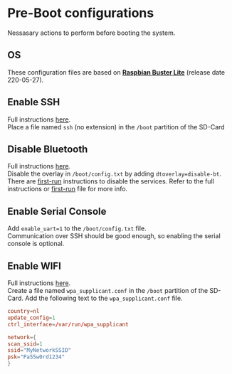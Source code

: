 # Pre-Boot configurations
Nessasary actions to perform before booting the system.

## OS
These configuration files are based on [**Raspbian Buster Lite**](https://www.raspberrypi.org/downloads/raspbian/) (release date 220-05-27). 

## Enable SSH
Full instructions [here](https://www.raspberrypi.org/documentation/remote-access/ssh/).  
Place a file named `ssh` (no extension) in the `/boot` partition of the SD-Card

## Disable Bluetooth
Full instructions [here](https://scribles.net/disabling-bluetooth-on-raspberry-pi/).  
Disable the overlay in `/boot/config.txt` by adding `dtoverlay=disable-bt`.  
There are [first-run](first-run.md) instructions to disable the services. Refer to the full instructions or [first-run](first-run.md) file for more info.

## Enable Serial Console
Add `enable_uart=1` to the `/boot/config.txt` file.  
Communication over SSH should be good enough, so enabling the serial console is optional.

## Enable WIFI
Full instructions [here](https://www.raspberrypi-spy.co.uk/2017/04/manually-setting-up-pi-wifi-using-wpa_supplicant-conf/).  
Create a file named `wpa_supplicant.conf` in the `/boot` partition of the SD-Card. Add the following text to the `wpa_supplicant.conf` file.

```conf
country=nl
update_config=1
ctrl_interface=/var/run/wpa_supplicant

network={
scan_ssid=1
ssid="MyNetworkSSID"
psk="Pa55w0rd1234"
}
```

